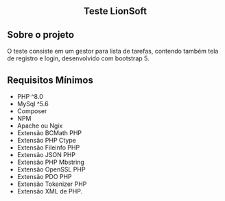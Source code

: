 <h2 align="center">Teste LionSoft</h2>

## Sobre o projeto

O teste consiste em um gestor para lista de tarefas, contendo também tela de registro e login, desenvolvido com bootstrap 5.

## Requisitos Mínimos

- PHP ^8.0
- MySql ^5.6
- Composer
- NPM
- Apache ou Ngix
- Extensão BCMath PHP
- Extensão PHP Ctype
- Extensão Fileinfo PHP
- Extensão JSON PHP
- Extensão PHP Mbstring
- Extensão OpenSSL PHP
- Extensão PDO PHP
- Extensão Tokenizer PHP
- Extensão XML de PHP.
